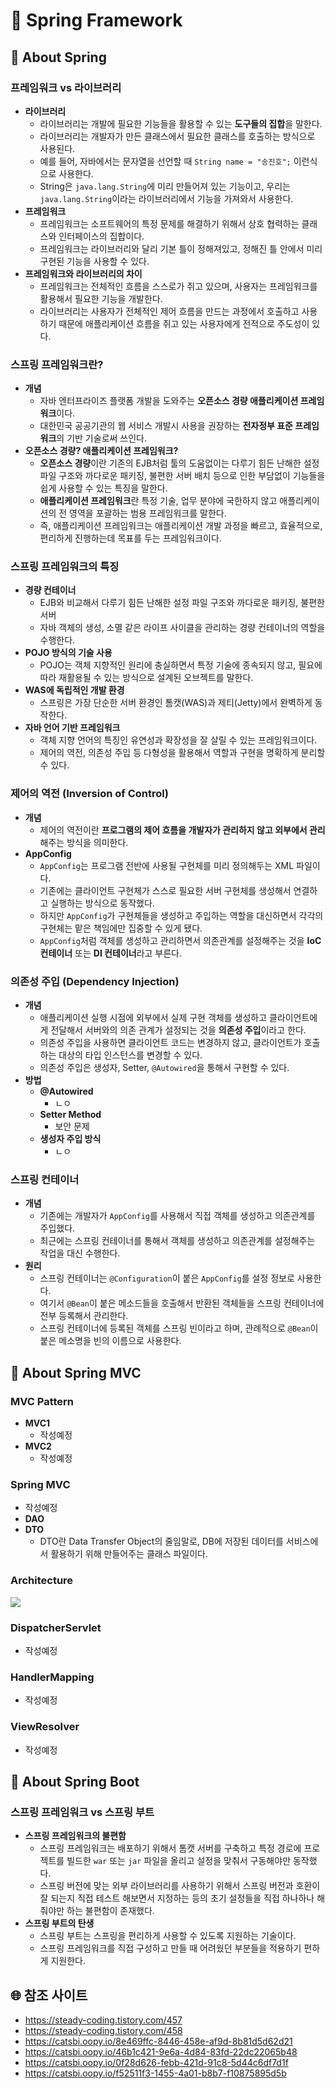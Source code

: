 # 🌳 Spring Framework

## 📕 About Spring
### 프레임워크 vs 라이브러리
- **라이브러리**
  - 라이브러리는 개발에 필요한 기능들을 활용할 수 있는 **도구들의 집합**을 말한다.
  - 라이브러리는 개발자가 만든 클래스에서 필요한 클래스를 호출하는 방식으로 사용된다.
  - 예를 들어, 자바에서는 문자열을 선언할 때 `String name = "송진호";` 이런식으로 사용한다.
  - String은 `java.lang.String`에 미리 만들어져 있는 기능이고, 우리는 `java.lang.String`이라는 라이브러리에서 기능을 가져와서 사용한다.
- **프레임워크**
  - 프레임워크는 소프트웨어의 특정 문제를 해결하기 위해서 상호 협력하는 클래스와 인터페이스의 집합이다.
  - 프레임워크는 라이브러리와 달리 기본 틀이 정해져있고, 정해진 틀 안에서 미리 구현된 기능을 사용할 수 있다.
- **프레임워크와 라이브러리의 차이**
  - 프레임워크는 전체적인 흐름을 스스로가 쥐고 있으며, 사용자는 프레임워크를 활용해서 필요한 기능을 개발한다.
  - 라이브러리는 사용자가 전체적인 제어 흐름을 만드는 과정에서 호출하고 사용하기 때문에 애플리케이션 흐름을 쥐고 있는 사용자에게 전적으로 주도성이 있다.

### 스프링 프레임워크란?
- **개념**
  - 자바 엔터프라이즈 플랫폼 개발을 도와주는 **오픈소스 경량 애플리케이션 프레임워크**이다.
  - 대한민국 공공기관의 웹 서비스 개발시 사용을 권장하는 **전자정부 표준 프레임워크**의 기반 기술로써 쓰인다.
- **오픈소스 경량? 애플리케이션 프레임워크?**
  - **오픈소스 경량**이란 기존의 EJB처럼 툴의 도움없이는 다루기 힘든 난해한 설정파일 구조와 까다로운 패키징, 불편한 서버 배치 등으로 인한 부담없이 기능들을 쉽게 사용할 수 있는 특징을 말한다.
  - **애플리케이션 프레임워크**란 특정 기술, 업무 분야에 국한하지 않고 애플리케이션의 전 영역을 포괄하는 범용 프레임워크를 말한다.
  - 즉, 애플리케이션 프레임워크는 애플리케이션 개발 과정을 빠르고, 효율적으로, 편리하게 진행하는데 목표를 두는 프레임워크이다.

### 스프링 프레임워크의 특징
- **경량 컨테이너**
  - EJB와 비교해서 다루기 힘든 난해한 설정 파일 구조와 까다로운 패키징, 불편한 서버 
  - 자바 객체의 생성, 소멸 같은 라이프 사이클을 관리하는 경량 컨테이너의 역할을 수행한다.
- **POJO 방식의 기술 사용**
  - POJO는 객체 지향적인 원리에 충실하면서 특정 기술에 종속되지 않고, 필요에 따라 재활용될 수 있는 방식으로 설계된 오브젝트를 말한다.
- **WAS에 독립적인 개발 환경**
  - 스프링은 가장 단순한 서버 환경인 톰캣(WAS)과 제티(Jetty)에서 완벽하게 동작한다.
- **자바 언어 기반 프레임워크**
  - 객체 지향 언어의 특징인 유연성과 확장성을 잘 살릴 수 있는 프레임워크이다.
  - 제어의 역전, 의존성 주입 등 다형성을 활용해서 역할과 구현을 명확하게 분리할 수 있다.

### 제어의 역전 (Inversion of Control)
- **개념**
  - 제어의 역전이란 **프로그램의 제어 흐름을 개발자가 관리하지 않고 외부에서 관리**해주는 방식을 의미한다.
- **AppConfig**
  - `AppConfig`는 프로그램 전반에 사용될 구현체를 미리 정의해두는 XML 파일이다.
  - 기존에는 클라이언트 구현체가 스스로 필요한 서버 구현체를 생성해서 연결하고 실행하는 방식으로 동작했다.
  - 하지만 `AppConfig`가 구현체들을 생성하고 주입하는 역할을 대신하면서 각각의 구현체는 맡은 책임에만 집중할 수 있게 됐다.
  - `AppConfig`처럼 객체를 생성하고 관리하면서 의존관계를 설정해주는 것을 **IoC 컨테이너** 또는 **DI 컨테이너**라고 부른다.

### 의존성 주입 (Dependency Injection)
- **개념**
  - 애플리케이션 실행 시점에 외부에서 실제 구현 객체를 생성하고 클라이언트에게 전달해서 서버와의 의존 관계가 설정되는 것을 **의존성 주입**이라고 한다.
  - 의존성 주입을 사용하면 클라이언트 코드는 변경하지 않고, 클라이언트가 호출하는 대상의 타입 인스턴스를 변경할 수 있다.
  - 의존성 주입은 생성자, Setter, `@Autowired`을 통해서 구현할 수 있다.
- **방법**
  - **@Autowired**
    - ㄴㅇ
  - **Setter Method**
    - 보안 문제
  - **생성자 주입 방식**
    - ㄴㅇ

### 스프링 컨테이너
- **개념**
  - 기존에는 개발자가 `AppConfig`를 사용해서 직접 객체를 생성하고 의존관계를 주입했다.
  - 최근에는 스프링 컨테이너를 통해서 객체를 생성하고 의존관계를 설정해주는 작업을 대신 수행한다.
- **원리**
  - 스프링 컨테이너는 `@Configuration`이 붙은 `AppConfig`를 설정 정보로 사용한다.
  - 여기서 `@Bean`이 붙은 메소드들을 호출해서 반환된 객체들을 스프링 컨테이너에 전부 등록해서 관리한다.
  - 스프링 컨테이너에 등록된 객체를 스프링 빈이라고 하며, 관례적으로 `@Bean`이 붙은 메소명을 빈의 이름으로 사용한다.

## 📙 About Spring MVC
### MVC Pattern
- **MVC1**
  - 작성예정
- **MVC2**
  - 작성예정

### Spring MVC
- 작성예정
- **DAO**
- **DTO**
  - DTO란 Data Transfer Object의 줄임말로, DB에 저장된 데이터를 서비스에서 활용하기 위해 만들어주는 클래스 파일이다.

### Architecture
<img src="https://oopy.lazyrockets.com/api/v2/notion/image?src=https%3A%2F%2Fs3-us-west-2.amazonaws.com%2Fsecure.notion-static.com%2F183bb42c-2998-4362-ade1-b7d75f75a851%2FUntitled.png&blockId=209ecc2e-d659-4a44-a519-675c16309d89" />

### DispatcherServlet
- 작성예정

### HandlerMapping
- 작성예정

### ViewResolver
- 작성예정

## 📗 About Spring Boot
### 스프링 프레임워크 vs 스프링 부트
- **스프링 프레임워크의 불편함**
  - 스프링 프레임워크는 배포하기 위해서 톰캣 서버를 구축하고 특정 경로에 프로젝트를 빌드한 `war` 또는 `jar` 파일을 올리고 설정을 맞춰서 구동해야만 동작했다.
  - 스프링 버전에 맞는 외부 라이브러리를 사용하기 위해서 스프링 버전과 호환이 잘 되는지 직접 테스트 해보면서 지정하는 등의 초기 설정들을 직접 하나하나 해줘야만 하는 불편함이 존재했다.
- **스프링 부트의 탄생**
  - 스프링 부트는 스프링을 편리하게 사용할 수 있도록 지원하는 기술이다.
  - 스프링 프레임워크를 직접 구성하고 만들 때 어려웠던 부분들을 적용하기 편하게 지원한다.

## 🌐 참조 사이트
- https://steady-coding.tistory.com/457
- https://steady-coding.tistory.com/458
- https://catsbi.oopy.io/8e469ffc-8446-458e-af9d-8b81d5d62d21
- https://catsbi.oopy.io/46b1c421-9e6a-4d84-83fd-22dc22065b48
- https://catsbi.oopy.io/0f28d626-febb-421d-91c8-5d44c6df7d1f
- https://catsbi.oopy.io/f52511f3-1455-4a01-b8b7-f10875895d5b